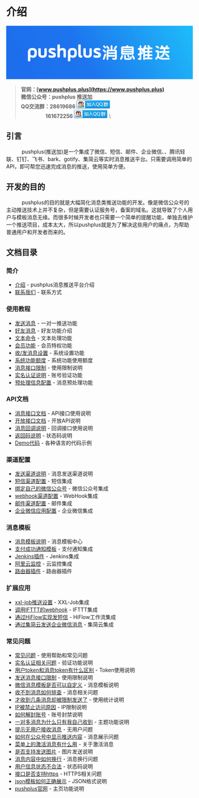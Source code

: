 # 介绍
![pushplus消息推送](./images/push.png)

> **官网：[www.pushplus.plus](https://www.pushplus.plus)** \
> **微信公众号：pushplus 推送加** \
> **QQ交流群：28619686 <a target="_blank" href="https://qm.qq.com/cgi-bin/qm/qr?k=t9IbRihvvusEIo7r6bgz-7QgEPOaH0OU&jump_from=webapi">![pushplus用户交流群](./images/group.png)</a>** \
> **&nbsp;&nbsp;&nbsp;&nbsp;&nbsp;&nbsp;&nbsp;&nbsp;&nbsp;&nbsp;&nbsp;&nbsp;&nbsp;&nbsp;&nbsp;&nbsp;&nbsp;&nbsp;&nbsp; 161672256 <a target="_blank" href="https://qm.qq.com/cgi-bin/qm/qr?k=NQsL2uotO-d-i2uMYa-HiypRHc7IIs2z&jump_from=webapi">![pushplus用户交流2群](./images/group.png)</a>** \

## 引言
　&emsp;&emsp;pushplus(推送加)是一个集成了微信、短信、邮件、企业微信、、腾讯轻联、钉钉、飞书、bark、gotify、集简云等实时消息推送平台。只需要调用简单的API，即可帮您迅速完成消息的推送，使用简单方便。

## 开发的目的
　&emsp;&emsp;pushplus的目的就是大幅简化消息类推送功能的开发。像是微信公众号的主动推送技术上并不复杂，但是需要认证服务号，备案的域名。这就导致了个人用户与模板消息无缘。而很多时候开发者也只需要一个简单的提醒功能，单独去维护一个推送项目，成本太大，所以pushplus就是为了解决这些用户的痛点，为帮助普通用户和开发者而来的。

## 文档目录

### 简介
- [介绍](/) - pushplus消息推送平台介绍
- [联系我们](/introduce/contact.md) - 联系方式

### 使用教程
- [发送消息](/function/one.md) - 一对一推送功能
- [好友消息](/function/friend.md) - 好友功能介绍
- [文本命令](/function/txt.md) - 文本处理功能
- [会员功能](/function/vip.md) - 会员特权功能
- [收/发消息设置](/function/setting.md) - 系统设置功能
- [系统功能额度](/guide/use.md) - 系统功能使用额度
- [消息接口限制](/help/limit.md) - 使用限制说明
- [实名认证说明](/function/verify.md) - 账号验证功能
- [预处理信息配置](/function/pre.md) - 消息预处理功能

### API文档
- [消息接口文档](/guide/api.md) - API接口使用说明
- [开放接口文档](/guide/openApi.md) - 开放API说明
- [消息回调说明](/guide/callback.md) - 回调接口使用说明
- [返回码说明](/guide/code.md) - 状态码说明
- [Demo代码](/guide/demo.md) - 各种语言的代码示例

### 渠道配置
- [发送渠道说明](/channel/) - 消息发送渠道说明
- [短信渠道配置](/extend/sms.md) - 短信集成
- [绑定自己的微信公众号](/extend/mp.md) - 微信公众号集成
- [webhook渠道配置](/extend/webhook.md) - WebHook集成
- [邮件渠道配置](/extend/mail.md) - 邮件集成
- [企业微信应用配置](/extend/cp.md) - 企业微信集成

### 消息模板
- [消息模板说明](/template/) - 消息模板中心
- [支付成功通知模板](/extend/pay.md) - 支付通知集成
- [Jenkins插件](/extend/jenkins.md) - Jenkins集成
- [阿里云监控](/extend/cloudMonitor.md) - 云监控集成
- [路由器插件](/extend/route.md) - 路由器插件

### 扩展应用
- [xxl-job推送设置](/extend/xxl-job.md) - XXL-Job集成
- [调用IFTTT的webhook](/extend/ifttt.md) - IFTTT集成
- [通过HiFlow实现发短信](/extend/hiflow.md) - HiFlow工作流集成
- [通过集简云发送企业微信消息](/extend/jijyun.md) - 集简云集成

### 常见问题
- [常见问题](/help/) - 使用帮助和常见问题
- [实名认证相关问题](/help/verify.md) - 验证功能说明
- [用户token和消息token有什么区别](/help/token.md) - Token使用说明
- [发送消息接口限制](/help/limit.md) - 使用限制说明
- [微信消息模板是否可以自定义](/help/template.md) - 消息模板说明
- [收不到消息如何排查](/help/message.md) - 消息相关问题
- [才收到几条消息却被限制发送了](/help/count.md) - 使用统计说明
- [IP被禁止访问原因](/help/ip.md) - IP限制说明
- [如何解封账号](/help/lockdown.md) - 账号封禁说明
- [一对多消息为什么只有我自己收到](/help/topic.md) - 主题功能说明
- [提示无用户接收消息](/help/nouser.md) - 无用户问题
- [如何在公众号中显示推送内容](/help/showmessage.md) - 消息展示问题
- [菜单上的激活消息有什么用](/help/activation.md) - 关于激活消息
- [是否支持发送图片](/help/image.md) - 图片发送说明
- [消息内容中如何换行](/help/line.md) - 消息换行问题
- [用户信息状态不合法](/help/status.md) - 状态码说明
- [接口是否支持https](/help/https.md) - HTTPS相关问题
- [json模板如何正确展示](/help/json.md) - JSON格式说明
- [pushplus官网](/help/homepage.md) - 主页功能说明

